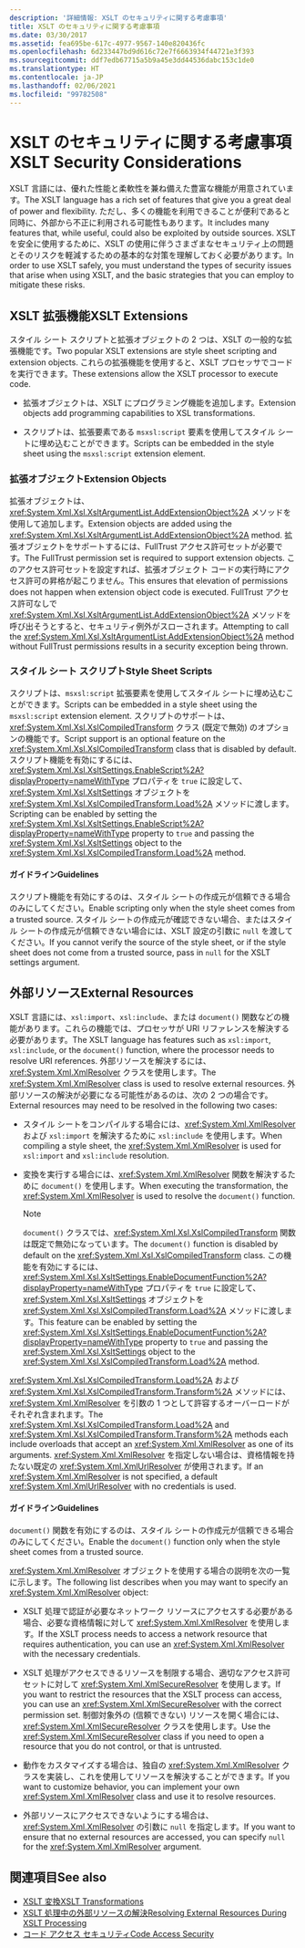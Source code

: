 ```yaml
---
description: '詳細情報: XSLT のセキュリティに関する考慮事項'
title: XSLT のセキュリティに関する考慮事項
ms.date: 03/30/2017
ms.assetid: fea695be-617c-4977-9567-140e820436fc
ms.openlocfilehash: 6d233447bd9d616c72e7f6663934f44721e3f393
ms.sourcegitcommit: ddf7edb67715a5b9a45e3dd44536dabc153c1de0
ms.translationtype: HT
ms.contentlocale: ja-JP
ms.lasthandoff: 02/06/2021
ms.locfileid: "99782508"
---
```

# <a name="xslt-security-considerations"></a><span data-ttu-id="7a2a2-103">XSLT のセキュリティに関する考慮事項</span><span class="sxs-lookup"><span data-stu-id="7a2a2-103">XSLT Security Considerations</span></span>

<span data-ttu-id="7a2a2-104">XSLT 言語には、優れた性能と柔軟性を兼ね備えた豊富な機能が用意されています。</span><span class="sxs-lookup"><span data-stu-id="7a2a2-104">The XSLT language has a rich set of features that give you a great deal of power and flexibility.</span></span> <span data-ttu-id="7a2a2-105">ただし、多くの機能を利用できることが便利であると同時に、外部から不正に利用される可能性もあります。</span><span class="sxs-lookup"><span data-stu-id="7a2a2-105">It includes many features that, while useful, could also be exploited by outside sources.</span></span> <span data-ttu-id="7a2a2-106">XSLT を安全に使用するために、XSLT の使用に伴うさまざまなセキュリティ上の問題とそのリスクを軽減するための基本的な対策を理解しておく必要があります。</span><span class="sxs-lookup"><span data-stu-id="7a2a2-106">In order to use XSLT safely, you must understand the types of security issues that arise when using XSLT, and the basic strategies that you can employ to mitigate these risks.</span></span>  
  
## <a name="xslt-extensions"></a><span data-ttu-id="7a2a2-107">XSLT 拡張機能</span><span class="sxs-lookup"><span data-stu-id="7a2a2-107">XSLT Extensions</span></span>  

 <span data-ttu-id="7a2a2-108">スタイル シート スクリプトと拡張オブジェクトの 2 つは、XSLT の一般的な拡張機能です。</span><span class="sxs-lookup"><span data-stu-id="7a2a2-108">Two popular XSLT extensions are style sheet scripting and extension objects.</span></span> <span data-ttu-id="7a2a2-109">これらの拡張機能を使用すると、XSLT プロセッサでコードを実行できます。</span><span class="sxs-lookup"><span data-stu-id="7a2a2-109">These extensions allow the XSLT processor to execute code.</span></span>  
  
- <span data-ttu-id="7a2a2-110">拡張オブジェクトは、XSLT にプログラミング機能を追加します。</span><span class="sxs-lookup"><span data-stu-id="7a2a2-110">Extension objects add programming capabilities to XSL transformations.</span></span>  
  
- <span data-ttu-id="7a2a2-111">スクリプトは、拡張要素である `msxsl:script` 要素を使用してスタイル シートに埋め込むことができます。</span><span class="sxs-lookup"><span data-stu-id="7a2a2-111">Scripts can be embedded in the style sheet using the `msxsl:script` extension element.</span></span>  
  
### <a name="extension-objects"></a><span data-ttu-id="7a2a2-112">拡張オブジェクト</span><span class="sxs-lookup"><span data-stu-id="7a2a2-112">Extension Objects</span></span>  

 <span data-ttu-id="7a2a2-113">拡張オブジェクトは、<xref:System.Xml.Xsl.XsltArgumentList.AddExtensionObject%2A> メソッドを使用して追加します。</span><span class="sxs-lookup"><span data-stu-id="7a2a2-113">Extension objects are added using the <xref:System.Xml.Xsl.XsltArgumentList.AddExtensionObject%2A> method.</span></span> <span data-ttu-id="7a2a2-114">拡張オブジェクトをサポートするには、FullTrust アクセス許可セットが必要です。</span><span class="sxs-lookup"><span data-stu-id="7a2a2-114">The FullTrust permission set is required to support extension objects.</span></span> <span data-ttu-id="7a2a2-115">このアクセス許可セットを設定すれば、拡張オブジェクト コードの実行時にアクセス許可の昇格が起こりません。</span><span class="sxs-lookup"><span data-stu-id="7a2a2-115">This ensures that elevation of permissions does not happen when extension object code is executed.</span></span> <span data-ttu-id="7a2a2-116">FullTrust アクセス許可なしで <xref:System.Xml.Xsl.XsltArgumentList.AddExtensionObject%2A> メソッドを呼び出そうとすると、セキュリティ例外がスローされます。</span><span class="sxs-lookup"><span data-stu-id="7a2a2-116">Attempting to call the <xref:System.Xml.Xsl.XsltArgumentList.AddExtensionObject%2A> method without FullTrust permissions results in a security exception being thrown.</span></span>  
  
### <a name="style-sheet-scripts"></a><span data-ttu-id="7a2a2-117">スタイル シート スクリプト</span><span class="sxs-lookup"><span data-stu-id="7a2a2-117">Style Sheet Scripts</span></span>  

 <span data-ttu-id="7a2a2-118">スクリプトは、`msxsl:script` 拡張要素を使用してスタイル シートに埋め込むことができます。</span><span class="sxs-lookup"><span data-stu-id="7a2a2-118">Scripts can be embedded in a style sheet using the `msxsl:script` extension element.</span></span> <span data-ttu-id="7a2a2-119">スクリプトのサポートは、<xref:System.Xml.Xsl.XslCompiledTransform> クラス (既定で無効) のオプションの機能です。</span><span class="sxs-lookup"><span data-stu-id="7a2a2-119">Script support is an optional feature on the <xref:System.Xml.Xsl.XslCompiledTransform> class that is disabled by default.</span></span> <span data-ttu-id="7a2a2-120">スクリプト機能を有効にするには、<xref:System.Xml.Xsl.XsltSettings.EnableScript%2A?displayProperty=nameWithType> プロパティを `true` に設定して、<xref:System.Xml.Xsl.XsltSettings> オブジェクトを <xref:System.Xml.Xsl.XslCompiledTransform.Load%2A> メソッドに渡します。</span><span class="sxs-lookup"><span data-stu-id="7a2a2-120">Scripting can be enabled by setting the <xref:System.Xml.Xsl.XsltSettings.EnableScript%2A?displayProperty=nameWithType> property to `true` and passing the <xref:System.Xml.Xsl.XsltSettings> object to the <xref:System.Xml.Xsl.XslCompiledTransform.Load%2A> method.</span></span>  
  
#### <a name="guidelines"></a><span data-ttu-id="7a2a2-121">ガイドライン</span><span class="sxs-lookup"><span data-stu-id="7a2a2-121">Guidelines</span></span>  

 <span data-ttu-id="7a2a2-122">スクリプト機能を有効にするのは、スタイル シートの作成元が信頼できる場合のみにしてください。</span><span class="sxs-lookup"><span data-stu-id="7a2a2-122">Enable scripting only when the style sheet comes from a trusted source.</span></span> <span data-ttu-id="7a2a2-123">スタイル シートの作成元が確認できない場合、またはスタイル シートの作成元が信頼できない場合には、XSLT 設定の引数に `null` を渡してください。</span><span class="sxs-lookup"><span data-stu-id="7a2a2-123">If you cannot verify the source of the style sheet, or if the style sheet does not come from a trusted source, pass in `null` for the XSLT settings argument.</span></span>  
  
## <a name="external-resources"></a><span data-ttu-id="7a2a2-124">外部リソース</span><span class="sxs-lookup"><span data-stu-id="7a2a2-124">External Resources</span></span>  

 <span data-ttu-id="7a2a2-125">XSLT 言語には、`xsl:import`、`xsl:include`、または `document()` 関数などの機能があります。これらの機能では、プロセッサが URI リファレンスを解決する必要があります。</span><span class="sxs-lookup"><span data-stu-id="7a2a2-125">The XSLT language has features such as `xsl:import`, `xsl:include`, or the `document()` function, where the processor needs to resolve URI references.</span></span> <span data-ttu-id="7a2a2-126">外部リソースを解決するには、<xref:System.Xml.XmlResolver> クラスを使用します。</span><span class="sxs-lookup"><span data-stu-id="7a2a2-126">The <xref:System.Xml.XmlResolver> class is used to resolve external resources.</span></span> <span data-ttu-id="7a2a2-127">外部リソースの解決が必要になる可能性があるのは、次の 2 つの場合です。</span><span class="sxs-lookup"><span data-stu-id="7a2a2-127">External resources may need to be resolved in the following two cases:</span></span>  
  
- <span data-ttu-id="7a2a2-128">スタイル シートをコンパイルする場合には、<xref:System.Xml.XmlResolver> および `xsl:import` を解決するために `xsl:include` を使用します。</span><span class="sxs-lookup"><span data-stu-id="7a2a2-128">When compiling a style sheet, the <xref:System.Xml.XmlResolver> is used for `xsl:import` and `xsl:include` resolution.</span></span>  
  
- <span data-ttu-id="7a2a2-129">変換を実行する場合には、<xref:System.Xml.XmlResolver> 関数を解決するために `document()` を使用します。</span><span class="sxs-lookup"><span data-stu-id="7a2a2-129">When executing the transformation, the <xref:System.Xml.XmlResolver> is used to resolve the `document()` function.</span></span>  
  
    > [!NOTE]
    > <span data-ttu-id="7a2a2-130">`document()` クラスでは、<xref:System.Xml.Xsl.XslCompiledTransform> 関数は既定で無効になっています。</span><span class="sxs-lookup"><span data-stu-id="7a2a2-130">The `document()` function is disabled by default on the <xref:System.Xml.Xsl.XslCompiledTransform> class.</span></span> <span data-ttu-id="7a2a2-131">この機能を有効にするには、<xref:System.Xml.Xsl.XsltSettings.EnableDocumentFunction%2A?displayProperty=nameWithType> プロパティを `true` に設定して、<xref:System.Xml.Xsl.XsltSettings> オブジェクトを <xref:System.Xml.Xsl.XslCompiledTransform.Load%2A> メソッドに渡します。</span><span class="sxs-lookup"><span data-stu-id="7a2a2-131">This feature can be enabled by setting the <xref:System.Xml.Xsl.XsltSettings.EnableDocumentFunction%2A?displayProperty=nameWithType> property to `true` and passing the <xref:System.Xml.Xsl.XsltSettings> object to the <xref:System.Xml.Xsl.XslCompiledTransform.Load%2A> method.</span></span>  
  
 <span data-ttu-id="7a2a2-132"><xref:System.Xml.Xsl.XslCompiledTransform.Load%2A> および <xref:System.Xml.Xsl.XslCompiledTransform.Transform%2A> メソッドには、<xref:System.Xml.XmlResolver> を引数の 1 つとして許容するオーバーロードがそれぞれ含まれます。</span><span class="sxs-lookup"><span data-stu-id="7a2a2-132">The <xref:System.Xml.Xsl.XslCompiledTransform.Load%2A> and <xref:System.Xml.Xsl.XslCompiledTransform.Transform%2A> methods each include overloads that accept an <xref:System.Xml.XmlResolver> as one of its arguments.</span></span> <span data-ttu-id="7a2a2-133"><xref:System.Xml.XmlResolver> を指定しない場合は、資格情報を持たない既定の <xref:System.Xml.XmlUrlResolver> が使用されます。</span><span class="sxs-lookup"><span data-stu-id="7a2a2-133">If an <xref:System.Xml.XmlResolver> is not specified, a default <xref:System.Xml.XmlUrlResolver> with no credentials is used.</span></span>  
  
#### <a name="guidelines"></a><span data-ttu-id="7a2a2-134">ガイドライン</span><span class="sxs-lookup"><span data-stu-id="7a2a2-134">Guidelines</span></span>  

 <span data-ttu-id="7a2a2-135">`document()` 関数を有効にするのは、スタイル シートの作成元が信頼できる場合のみにしてください。</span><span class="sxs-lookup"><span data-stu-id="7a2a2-135">Enable the `document()` function only when the style sheet comes from a trusted source.</span></span>  
  
 <span data-ttu-id="7a2a2-136"><xref:System.Xml.XmlResolver> オブジェクトを使用する場合の説明を次の一覧に示します。</span><span class="sxs-lookup"><span data-stu-id="7a2a2-136">The following list describes when you may want to specify an <xref:System.Xml.XmlResolver> object:</span></span>  
  
- <span data-ttu-id="7a2a2-137">XSLT 処理で認証が必要なネットワーク リソースにアクセスする必要がある場合、必要な資格情報に対して <xref:System.Xml.XmlResolver> を使用します。</span><span class="sxs-lookup"><span data-stu-id="7a2a2-137">If the XSLT process needs to access a network resource that requires authentication, you can use an <xref:System.Xml.XmlResolver> with the necessary credentials.</span></span>  
  
- <span data-ttu-id="7a2a2-138">XSLT 処理がアクセスできるリソースを制限する場合、適切なアクセス許可セットに対して <xref:System.Xml.XmlSecureResolver> を使用します。</span><span class="sxs-lookup"><span data-stu-id="7a2a2-138">If you want to restrict the resources that the XSLT process can access, you can use an <xref:System.Xml.XmlSecureResolver> with the correct permission set.</span></span> <span data-ttu-id="7a2a2-139">制御対象外の (信頼できない) リソースを開く場合には、<xref:System.Xml.XmlSecureResolver> クラスを使用します。</span><span class="sxs-lookup"><span data-stu-id="7a2a2-139">Use the <xref:System.Xml.XmlSecureResolver> class if you need to open a resource that you do not control, or that is untrusted.</span></span>  
  
- <span data-ttu-id="7a2a2-140">動作をカスタマイズする場合は、独自の <xref:System.Xml.XmlResolver> クラスを実装し、これを使用してリソースを解決することができます。</span><span class="sxs-lookup"><span data-stu-id="7a2a2-140">If you want to customize behavior, you can implement your own <xref:System.Xml.XmlResolver> class and use it to resolve resources.</span></span>  
  
- <span data-ttu-id="7a2a2-141">外部リソースにアクセスできないようにする場合は、<xref:System.Xml.XmlResolver> の引数に `null` を指定します。</span><span class="sxs-lookup"><span data-stu-id="7a2a2-141">If you want to ensure that no external resources are accessed, you can specify `null` for the <xref:System.Xml.XmlResolver> argument.</span></span>  
  
## <a name="see-also"></a><span data-ttu-id="7a2a2-142">関連項目</span><span class="sxs-lookup"><span data-stu-id="7a2a2-142">See also</span></span>

- [<span data-ttu-id="7a2a2-143">XSLT 変換</span><span class="sxs-lookup"><span data-stu-id="7a2a2-143">XSLT Transformations</span></span>](xslt-transformations.md)
- [<span data-ttu-id="7a2a2-144">XSLT 処理中の外部リソースの解決</span><span class="sxs-lookup"><span data-stu-id="7a2a2-144">Resolving External Resources During XSLT Processing</span></span>](resolving-external-resources-during-xslt-processing.md)
- [<span data-ttu-id="7a2a2-145">コード アクセス セキュリティ</span><span class="sxs-lookup"><span data-stu-id="7a2a2-145">Code Access Security</span></span>](../../../framework/misc/code-access-security.md)
